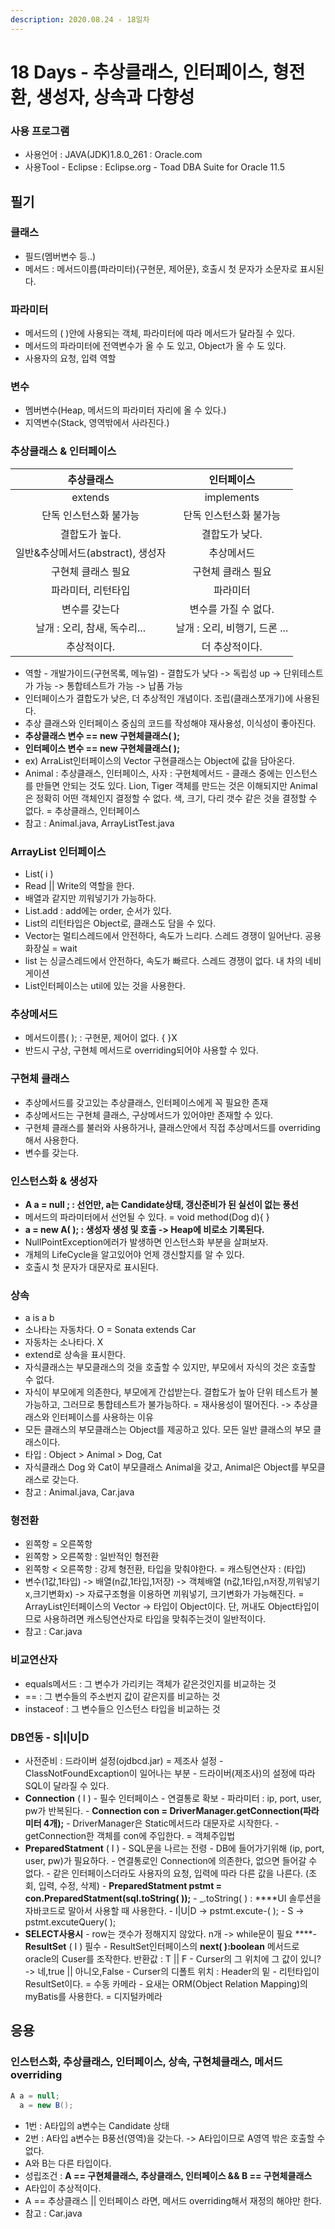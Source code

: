 ```yaml
---
description: 2020.08.24 - 18일차
---
```


# 18 Days - 추상클래스, 인터페이스, 형전환, 생성자, 상속과 다향성

### 사용 프로그램

* 사용언어 : JAVA\(JDK\)1.8.0\_261 : Oracle.com
* 사용Tool  - Eclipse : Eclipse.org - Toad DBA Suite for Oracle 11.5

## 필기

### 클래스

* 필드\(멤버변수 등..\)
* 메서드 : 메서드이름\(파라미터\){구현문, 제어문}, 호출시 첫 문자가 소문자로 표시된다.

### 파라미터

* 메서드의 \( \)안에 사용되는 객체, 파라미터에 따라 메서드가 달라질 수 있다.
* 메서드의 파라미터에 전역변수가 올 수 도 있고, Object가 올 수 도 있다.
* 사용자의 요청, 입력 역할

### 변수

* 멤버변수\(Heap, 메서드의 파라미터 자리에 올 수 있다.\)
* 지역변수\(Stack, 영역밖에서 사라진다.\)

### 추상클래스 & 인터페이스

| **추상클래스** | **인터페이스** |
| :---: | :---: |
| extends | implements |
| 단독 인스턴스화 불가능 | 단독 인스턴스화 불가능 |
| 결합도가 높다. | 결합도가 낮다. |
| 일반&추상메서드\(abstract\), 생성자 | 추상메서드 |
| 구현체 클래스 필요 |          구현체 클래스 필요      |
| 파라미터, 리턴타입 | 파라미터 |
| 변수를 갖는다 |  변수를 가질 수 없다. |
| 날개 : 오리, 참새, 독수리... |    날개 : 오리, 비행기, 드론 ... |
| 추상적이다. | 더 추상적이다. |

* 역할 - 개발가이드\(구현목록, 메뉴얼\) - 결합도가 낮다 -&gt; 독립성 up -&gt; 단위테스트가 가능 -&gt; 통합테스트가 가능 -&gt; 납품 가능
* 인터페이스가 결합도가 낮은, 더 추상적인 개념이다. 조립\(클래스쪼개기\)에 사용된다.
* 추상 클래스와 인터페이스 중심의 코드를 작성해야 재사용성, 이식성이 좋아진다.
* **추상클래스 변수 == new 구현체클래스\( \);**
* **인터페이스 변수 == new 구현체클래스\( \);**
* ex\) ArraList인터페이스의 Vector 구현클래스는 Object에 값을 담아온다.
* Animal : 추상클래스, 인터페이스, 사자 : 구현체메서드 - 클래스 중에는 인스턴스를 만들면 안되는 것도 있다. Lion, Tiger 객체를 만드는 것은 이해되지만 Animal은 정확히 어떤 객체인지 결정할 수 없다. 색, 크기, 다리 갯수 같은 것을 결정할 수 없다. = 추상클래스, 인터페이스
* 참고 : Animal.java, ArrayListTest.java

### ArrayList 인터페이스

* List\( i \)
* Read \|\| Write의 역할을 한다.
* 배열과 같지만 끼워넣기가 가능하다.
* List.add  : add에는 order, 순서가 있다.
* List의 리턴타입은 Object로, 클래스도 담을 수 있다.
* Vector는 멀티스레드에서 안전하다, 속도가 느리다. 스레드 경쟁이 일어난다. 공용화장실 = wait
* list 는 싱글스레드에서 안전하다, 속도가 빠르다. 스레드 경쟁이 없다. 내 차의 네비게이션 
* List인터페이스는 util에 있는 것을 사용한다.

### 추상메서드

* 메서드이름\( \);  : 구현문, 제어이 없다. { }X
* 반드시 구상, 구현체 메서드로 overriding되어야 사용할 수 있다.

### 구현체 클래스

* 추상메서드를 갖고있는 추상클래스, 인터페이스에게 꼭 필요한 존재
* 추상메서드는 구현체 클래스, 구상메서드가 있어야만 존재할 수 있다.
* 구현체 클래스를 불러와 사용하거나, 클래스안에서 직접 추상메서드를 overriding해서 사용한다.
* 변수를 갖는다.

### **인스턴스화 & 생성자**

* **A a = null ;  : 선언만, a는 Candidate상태, 갱신준비가 된 실선이 없는 풍선**
* 메서드의 파라미터에서 선언될 수 있다. = void method\(Dog d\){ }
* **a = new A\( \);  : 생성자 생성 및 호출 -&gt; Heap에 비로소 기록된다.**
* NullPointException에러가 발생하면 인스턴스화 부분을 살펴보자.
* 개체의 LifeCycle을 알고있어야 언제 갱신할지를 알 수 있다.
* 호출시 첫 문자가 대문자로 표시된다.

### 상속

* a is a b
* 소나타는 자동차다. O = Sonata extends Car
* 자동차는 소나타다. X
* extend로 상속을 표시한다.
* 자식클래스는 부모클래스의 것을 호출할 수 있지만, 부모에서 자식의 것은 호출할 수 없다.
* 자식이 부모에게 의존한다, 부모에게 간섭받는다. 결합도가 높아 단위 테스트가 불가능하고, 그러므로 통합테스트가 불가능하다. = 재사용성이 떨어진다. -&gt; 추상클래스와 인터페이스를 사용하는 이유
* 모든 클래스의 부모클래스는 Object를 제공하고 있다. 모든 일반 클래스의 부모 클래스이다.
* 타입 : Object &gt; Animal &gt; Dog, Cat
* 자식클래스 Dog 와 Cat이 부모클래스 Animal을 갖고, Animal은 Object를 부모클래스로 갖는다.
* 참고 : Animal.java, Car.java

### 형전환

* 왼쪽항 = 오른쪽항
* 왼쪽항 &gt; 오른쪽항 : 일반적인 형전환
* 왼쪽항 &lt; 오른쪽항 : 강제 형전환, 타입을 맞춰야한다. = 캐스팅연산자 : \(타입\)
* 변수\(1값,1타입\) -&gt; 배열\(n값,1타입,1저장\) -&gt; 객체배열 \(n값,1타입,n저장,끼워넣기x,크기변화x\) -&gt; 자료구조형을 이용하면 끼워넣기, 크기변화가 가능해진다. = ArrayList인터페이스의 Vector -&gt; 타입이 Object이다. 단, 꺼내도 Object타입이므로 사용하려면 캐스팅연산자로 타입을 맞춰주는것이 일반적이다.
* 참고 : Car.java

### 비교연산자

* equals메서드 : 그 변수가 가리키는 객체가 같은것인지를 비교하는 것
*  ==                    : 그 변수들의 주소번지 값이 같은지를 비교하는 것
* instaceof         : 그 변수들으 인스턴스 타입을 비교하는 것

### DB연동 - S\|I\|U\|D

* 사전준비 : 드라이버 설정\(ojdbcd.jar\) = 제조사 설정 - ClassNotFoundExcaption이 일어나는 부분 - 드라이버\(제조사\)의 설정에 따라 SQL이 달라질 수 있다.
* **Connection** \( I \) - 필수 인터페이스 - 연결통로 확보 - 파라미터 : ip, port, user, pw가 반복된다. - **Connection con = DriverManager.getConnection\(파라미터 4개\);** - DriverManager은 Static메서드라 대문자로 시작한다. - getConnection한 객체를 con에 주입한다. = 객체주입법
* **PreparedStatment** \( I \) - SQL문을 나르는 전령 - DB에 들어가기위해 \(ip, port, user, pw\)가 필요하다. - 연결통로인 Connection에 의존한다, 없으면 들어갈 수 없다. - 같은 인터페이스더라도 사용자의 요청, 입력에 따라 다른 값을 나른다. \(조회, 입력, 수정, 삭제\) - **PreparedStatment pstmt = con.PreparedStatment\(sql.toString\( \)\);** - \_.toString\( \)  : ****UI 솔루션을 자바코드로 말아서 사용할 때 사용한다. - I\|U\|D -&gt; pstmt.excute-\( \); - S -&gt; pstmt.excuteQuery\( \);
* **SELECT사용시** - row는 갯수가 정해지지 않았다. n개 -&gt; while문이 필요 ****- **ResultSet** \( I \) 필수 - ResultSet인터페이스의 **next\( \):boolean** 메서드로 oracle의 Cuser를 조작한다. 반환값 : T \|\| F - Curser의 그 위치에 그 값이 있니? -&gt; 네,true \|\| 아니오,False - Curser의 디폴트 위치 : Header의 밑 - 리턴타입이 ResultSet이다. = 수동 카메라 - 요새는 ORM\(Object Relation Mapping\)의 myBatis를 사용한다. = 디지털카메라

## 응용

### 인스턴스화, 추상클래스, 인터페이스, 상속, 구현체클래스, 메서드 overriding

```java
A a = null;
  a = new B();
```

* 1번 : A타입의 a변수는 Candidate 상태
* 2번 : A타입 a변수는 B풍선\(영역\)을 갖는다. -&gt; A타입이므로 A영역 밖은 호출할 수 없다.
* A와 B는 다른 타입이다.
* 성립조건 : **A == 구현체클래스, 추상클래스, 인터페이스  &&  B == 구현체클래스**
* A타입이 추상적이다.
* A == 추상클래스  \|\|  인터페이스 라면, 메서드 overriding해서 재정의 해야만 한다.
* 참고 :  Car.java



